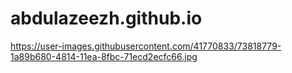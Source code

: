 # abdulazeezh.github.io
https://user-images.githubusercontent.com/41770833/73818779-1a89b680-4814-11ea-8fbc-71ecd2ecfc66.jpg
